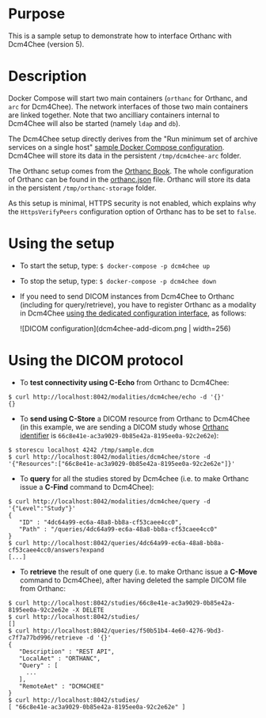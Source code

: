 # Purpose

This is a sample setup to demonstrate how to interface Orthanc with
Dcm4Chee (version 5).

# Description

Docker Compose will start two main containers (`orthanc` for Orthanc,
and `arc` for Dcm4Chee). The network interfaces of those two main
containers are linked together. Note that two ancilliary containers
internal to Dcm4Chee will also be started (namely `ldap` and `db`).

The Dcm4Chee setup directly derives from the "Run minimum set of
archive services on a single host" [sample Docker Compose
configuration](https://github.com/dcm4che/dcm4chee-arc-light/wiki/Run-minimum-set-of-archive-services-on-a-single-host#use-docker-compose). Dcm4Chee
will store its data in the persistent `/tmp/dcm4chee-arc` folder.

The Orthanc setup comes from the [Orthanc
Book](https://book.orthanc-server.com/users/docker.html#configuration-management-using-docker-compose).
The whole configuration of Orthanc can be found in the
[orthanc.json](orthanc.json) file. Orthanc will store its data in the
persistent `/tmp/orthanc-storage` folder.

As this setup is minimal, HTTPS security is not enabled, which
explains why the `HttpsVerifyPeers` configuration option of Orthanc
has to be set to `false`.

# Using the setup

* To start the setup, type: `$ docker-compose -p dcm4chee up`

* To stop the setup, type: `$ docker-compose -p dcm4chee down`

* If you need to send DICOM instances from Dcm4Chee to Orthanc
  (including for query/retrieve), you have to register Orthanc as a
  modality in Dcm4Chee [using the dedicated configuration
  interface](https://localhost:8443/dcm4chee-arc/ui2/device/aelist),
  as follows:

    ![DICOM configuration](dcm4chee-add-dicom.png | width=256)

# Using the DICOM protocol

* To **test connectivity using C-Echo** from Orthanc to Dcm4Chee:

```
$ curl http://localhost:8042/modalities/dcm4chee/echo -d '{}'
{}
```

* To **send using C-Store** a DICOM resource from Orthanc to Dcm4Chee
  (in this example, we are sending a DICOM study whose [Orthanc
  identifier](https://book.orthanc-server.com/faq/orthanc-ids.html) is
  `66c8e41e-ac3a9029-0b85e42a-8195ee0a-92c2e62e`):

```
$ storescu localhost 4242 /tmp/sample.dcm
$ curl http://localhost:8042/modalities/dcm4chee/store -d '{"Resources":["66c8e41e-ac3a9029-0b85e42a-8195ee0a-92c2e62e"]}'
```

* To **query** for all the studies stored by Dcm4chee (i.e. to make
  Orthanc issue a **C-Find** command to Dcm4Chee):

```
$ curl http://localhost:8042/modalities/dcm4chee/query -d '{"Level":"Study"}'
{
   "ID" : "4dc64a99-ec6a-48a8-bb8a-cf53caee4cc0",
   "Path" : "/queries/4dc64a99-ec6a-48a8-bb8a-cf53caee4cc0"
}
$ curl http://localhost:8042/queries/4dc64a99-ec6a-48a8-bb8a-cf53caee4cc0/answers?expand
[...]
```

* To **retrieve** the result of one query (i.e. to make Orthanc issue
  a **C-Move** command to Dcm4Chee), after having deleted the sample
  DICOM file from Orthanc:

```
$ curl http://localhost:8042/studies/66c8e41e-ac3a9029-0b85e42a-8195ee0a-92c2e62e -X DELETE
$ curl http://localhost:8042/studies/
[]
$ curl http://localhost:8042/queries/f50b51b4-4e60-4276-9bd3-c7f7a77bd996/retrieve -d '{}'
{
   "Description" : "REST API",
   "LocalAet" : "ORTHANC",
   "Query" : [
     ...
   ],
   "RemoteAet" : "DCM4CHEE"
}
$ curl http://localhost:8042/studies/
[ "66c8e41e-ac3a9029-0b85e42a-8195ee0a-92c2e62e" ]
```

